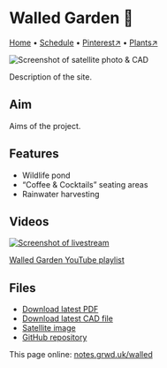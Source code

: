 # Walled Garden 🏡

[Home](https://notes.grwd.uk/walled) • [Schedule](https://notes.grwd.uk/walled/schedule) • [Pinterest↗](https://pinterest.co.uk/NatureWorksGarden/walled/) • [Plants↗](https://bit.ly/walled-plants)

![Screenshot of satellite photo & CAD](https://res.cloudinary.com/growdigital/image/upload/w_320/v1644150159/walled/satellite.jpg)

Description of the site.

## Aim

Aims of the project.

## Features

* Wildlife pond
* “Coffee & Cocktails” seating areas
* Rainwater harvesting

## Videos

[![Screenshot of livestream](https://res.cloudinary.com/growdigital/image/upload/w_320/v1638362351/clifftop/clifftop-livestream.jpg)](https://bit.ly/walled-playlist)

[Walled Garden YouTube playlist](https://bit.ly/walled-playlist)

## Files

* [Download latest PDF](https://github.com/growdigital/walled/blob/main/walled.pdf)
* [Download latest CAD file](https://downgit.github.io/#/home?url=https://github.com/growdigital/walled/blob/main/walled.dxf)
* [Satellite image](https://github.com/growdigital/walled/blob/main/satellite.jpg)
* [GitHub repository](https://github.com/growdigital/walled/)

This page online: [notes.grwd.uk/walled](https://notes.grwd.uk/walled/)

